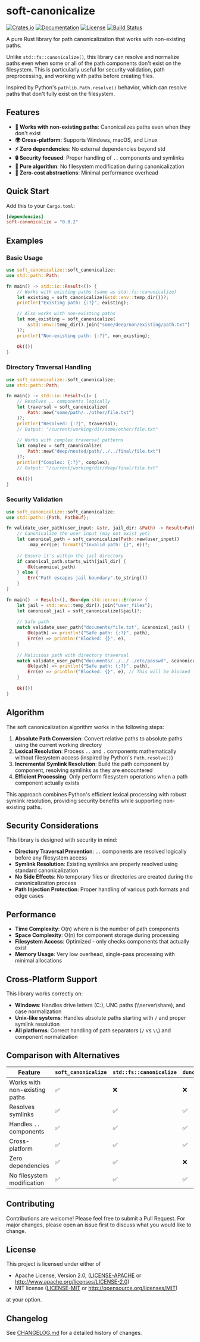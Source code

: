 # soft-canonicalize

[![Crates.io](https://img.shields.io/crates/v/soft-canonicalize.svg)](https://crates.io/crates/soft-canonicalize)
[![Documentation](https://docs.rs/soft-canonicalize/badge.svg)](https://docs.rs/soft-canonicalize)
[![License](https://img.shields.io/badge/license-MIT%20OR%20Apache--2.0-blue.svg)](LICENSE-MIT)
[![Build Status](https://github.com/DK26/soft-canonicalize-rs/actions/workflows/ci.yml/badge.svg)](https://github.com/DK26/soft-canonicalize-rs/actions)

A pure Rust library for path canonicalization that works with non-existing paths.

Unlike `std::fs::canonicalize()`, this library can resolve and normalize paths even when some or all of the path components don't exist on the filesystem. This is particularly useful for security validation, path preprocessing, and working with paths before creating files.

Inspired by Python's `pathlib.Path.resolve()` behavior, which can resolve paths that don't fully exist on the filesystem.

## Features

- **🚀 Works with non-existing paths**: Canonicalizes paths even when they don't exist
- **🌍 Cross-platform**: Supports Windows, macOS, and Linux
- **⚡ Zero dependencies**: No external dependencies beyond std
- **🔒 Security focused**: Proper handling of `..` components and symlinks
- **🧮 Pure algorithm**: No filesystem modification during canonicalization
- **📏 Zero-cost abstractions**: Minimal performance overhead

## Quick Start

Add this to your `Cargo.toml`:

```toml
[dependencies]
soft-canonicalize = "0.0.2"
```

## Examples

### Basic Usage

```rust
use soft_canonicalize::soft_canonicalize;
use std::path::Path;

fn main() -> std::io::Result<()> {
    // Works with existing paths (same as std::fs::canonicalize)
    let existing = soft_canonicalize(&std::env::temp_dir())?;
    println!("Existing path: {:?}", existing);

    // Also works with non-existing paths
    let non_existing = soft_canonicalize(
        &std::env::temp_dir().join("some/deep/non/existing/path.txt")
    )?;
    println!("Non-existing path: {:?}", non_existing);

    Ok(())
}
```

### Directory Traversal Handling

```rust
use soft_canonicalize::soft_canonicalize;
use std::path::Path;

fn main() -> std::io::Result<()> {
    // Resolves .. components logically
    let traversal = soft_canonicalize(
        Path::new("some/path/../other/file.txt")
    )?;
    println!("Resolved: {:?}", traversal);
    // Output: "/current/working/dir/some/other/file.txt"
    
    // Works with complex traversal patterns
    let complex = soft_canonicalize(
        Path::new("deep/nested/path/../../final/file.txt")
    )?;
    println!("Complex: {:?}", complex);
    // Output: "/current/working/dir/deep/final/file.txt"

    Ok(())
}
```

### Security Validation

```rust
use soft_canonicalize::soft_canonicalize;
use std::path::{Path, PathBuf};

fn validate_user_path(user_input: &str, jail_dir: &Path) -> Result<PathBuf, String> {
    // Canonicalize the user input (may not exist yet)
    let canonical_path = soft_canonicalize(Path::new(user_input))
        .map_err(|e| format!("Invalid path: {}", e))?;
    
    // Ensure it's within the jail directory
    if canonical_path.starts_with(jail_dir) {
        Ok(canonical_path)
    } else {
        Err("Path escapes jail boundary".to_string())
    }
}

fn main() -> Result<(), Box<dyn std::error::Error>> {
    let jail = std::env::temp_dir().join("user_files");
    let canonical_jail = soft_canonicalize(&jail)?;
    
    // Safe path
    match validate_user_path("documents/file.txt", &canonical_jail) {
        Ok(path) => println!("Safe path: {:?}", path),
        Err(e) => println!("Blocked: {}", e),
    }
    
    // Malicious path with directory traversal
    match validate_user_path("documents/../../../etc/passwd", &canonical_jail) {
        Ok(path) => println!("Safe path: {:?}", path),
        Err(e) => println!("Blocked: {}", e), // This will be blocked
    }
    
    Ok(())
}
```

## Algorithm

The soft canonicalization algorithm works in the following steps:

1. **Absolute Path Conversion**: Convert relative paths to absolute paths using the current working directory
2. **Lexical Resolution**: Process `..` and `.` components mathematically without filesystem access (inspired by Python's `Path.resolve()`)
3. **Incremental Symlink Resolution**: Build the path component by component, resolving symlinks as they are encountered
4. **Efficient Processing**: Only perform filesystem operations when a path component actually exists

This approach combines Python's efficient lexical processing with robust symlink resolution, providing security benefits while supporting non-existing paths.

## Security Considerations

This library is designed with security in mind:

- **Directory Traversal Prevention**: `..` components are resolved logically before any filesystem access
- **Symlink Resolution**: Existing symlinks are properly resolved using standard canonicalization  
- **No Side Effects**: No temporary files or directories are created during the canonicalization process
- **Path Injection Protection**: Proper handling of various path formats and edge cases

## Performance

- **Time Complexity**: O(n) where n is the number of path components
- **Space Complexity**: O(n) for component storage during processing  
- **Filesystem Access**: Optimized - only checks components that actually exist
- **Memory Usage**: Very low overhead, single-pass processing with minimal allocations

## Cross-Platform Support

This library works correctly on:

- **Windows**: Handles drive letters (C:), UNC paths (\\\\server\\share), and case normalization
- **Unix-like systems**: Handles absolute paths starting with `/` and proper symlink resolution
- **All platforms**: Correct handling of path separators (`/` vs `\\`) and component normalization

## Comparison with Alternatives

| Feature                       | `soft_canonicalize` | `std::fs::canonicalize` | `dunce::canonicalize` | `normpath::PathExt::normalize` |
| ----------------------------- | ------------------- | ----------------------- | --------------------- | ------------------------------ |
| Works with non-existing paths | ✅                   | ❌                       | ❌                     | ✅                              |
| Resolves symlinks             | ✅                   | ✅                       | ✅                     | ❌                              |
| Handles `..` components       | ✅                   | ✅                       | ✅                     | ✅                              |
| Cross-platform                | ✅                   | ✅                       | ✅                     | ✅                              |
| Zero dependencies             | ✅                   | ✅                       | ❌                     | ❌                              |
| No filesystem modification    | ✅                   | ✅                       | ✅                     | ✅                              |

## Contributing

Contributions are welcome! Please feel free to submit a Pull Request. For major changes, please open an issue first to discuss what you would like to change.

## License

This project is licensed under either of

- Apache License, Version 2.0, ([LICENSE-APACHE](LICENSE-APACHE) or http://www.apache.org/licenses/LICENSE-2.0)
- MIT license ([LICENSE-MIT](LICENSE-MIT) or http://opensource.org/licenses/MIT)

at your option.

## Changelog

See [CHANGELOG.md](CHANGELOG.md) for a detailed history of changes.
